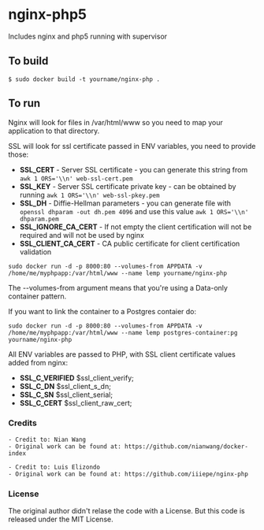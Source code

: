 # nginx-php5
Includes nginx and php5 running with supervisor

## To build

```
$ sudo docker build -t yourname/nginx-php .
```
## To run

Nginx will look for files in /var/html/www so you need to map your application to that directory.

SSL will look for  ssl certificate passed in ENV variables, you need to provide those:

- **SSL_CERT** - Server SSL certificate - you can generate this string from ```awk 1 ORS='\\n' web-ssl-cert.pem```
- **SSL_KEY** - Server SSL certificate private key - can be obtained by running ```awk 1 ORS='\\n' web-ssl-pkey.pem```
- **SSL_DH** - Diffie-Hellman parameters - you can generate file with ```openssl dhparam -out dh.pem 4096``` and use this value ```awk 1 ORS='\\n' dhparam.pem```
- **SSL_IGNORE_CA_CERT** - If not empty the client certification will not be required and will not be used by nginx
- **SSL_CLIENT_CA_CERT** - CA public certificate for client certification validation

```
sudo docker run -d -p 8000:80 --volumes-from APPDATA -v /home/me/myphpapp:/var/html/www --name lemp yourname/nginx-php
```

The --volumes-from argument means that you're using a Data-only container pattern.

If you want to link the container to a Postgres contaier do:

```
sudo docker run -d -p 8000:80 --volumes-from APPDATA -v /home/me/myphpapp:/var/html/www --name lemp postgres-container:pg yourname/nginx-php
```

All ENV variables are passed to PHP, with SSL client certificate values added from nginx:

- **SSL_C_VERIFIED** $ssl_client_verify;
- **SSL_C_DN**   $ssl_client_s_dn;
- **SSL_C_SN**   $ssl_client_serial;
- **SSL_C_CERT** $ssl_client_raw_cert;

### Credits
	- Credit to: Nian Wang
	- Original work can be found at: https://github.com/nianwang/docker-index

	- Credit to: Luis Elizondo
	- Original work can be found at: https://github.com/iiiepe/nginx-php

### License
The original author didn't relase the code with a License. But this code is released under the MIT License.


